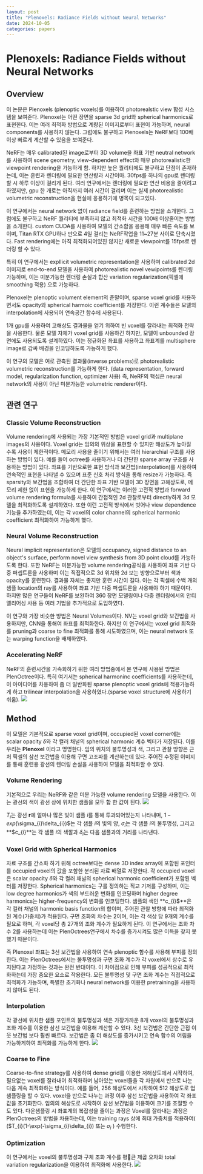 ```yaml
---
layout: post
title: "Plenoxels: Radiance Fields without Neural Networks"
date: 2024-10-05
categories: papers
---
```


# Plenoxels: Radiance Fields without Neural Networks
 
## Overview
이 논문은 Plenoxels (plenoptic voxels)를 이용하여 photorealstic view 합성 시스템을 보여준다. Plenoxel는 어떤 장면을 sparse 3d grid와 spherical harmonics로 표현한다.
이는 여러 최적화 방법으로 계량된 이미지로부터 표현이 가능하며, neural components를 사용하지 않는다. 그럼에도 불구하고 Plenoxels는 NeRF보다 100배 이상 빠르게 계산할 수 있음을 보여준다. 

NeRF는 매우 calibrated된 image로부터 3D volume을 좌표 기반 neutral network를 사용하여 scene geometry, view-dependent effect와 매우 photorealistic한 viewpoint rendering을 가능하게 함. 
하지만 높은 퀄리티에도 불구하고 단점이 존재하는데, 이는 훈련과 렌더링에 필요한 연산량과 시간이마. 30fps를 하나의 gpu로 렌더링 할 시 하루 이상이 걸리게 된다. 여러 연구에서는 렌더링에 필요한 연산 비용을 줄이려고 하였지만,
gpu 한 개로는 아직까지 여러 시간이 걸리며 이는 실제 photorealistic volumetric reconstruction을 현실에 응용하기에 병목이 되고있다.

이 연구에서는 neural network 없이 radiance field를 훈련하는 방법을 소개한다. 그럼에도 불구하고 NeRF 퀄리티에 부족하지 않고 최적화 시간을 100배 이상줄이는 방법을 소개한다.
custom CUDA를 사용하여 모델의 간소함을 응용해 매우 빠른 속도를 보이며, Titan RTX GPU하나 만으로 4일 걸리는 NeRF작업을 11~27분 사이로 단축시켰다. Fast rendering에는 아직 최적화되어있진 않지만
새로운 viewpoint를 15fps로 렌더링 할 수 있다. 

특히 이 연구에서는 expllicit volumetric representation을 사용하며 calibrated 2d 이미지로 end-to-end 모델을 사용하여 photorealistic novel vewipoints를 렌더링 가능하며,
이는 미분가능한 렌더링 손실과 합산 variation regularization(픽셀에 smoothing 적용) 으로 가능하다.

Plenoxel는 plenoptic volument element의 준말이며, sparse voxel grid를 사용하면서도 opacity와 spherical harmoic coefficient를 저장한다. 이런 계수들은 모델의 interpolation에 사용되어 
연속공간 함수에 사용된다.

1개 gpu를 사용하여 고해상도 결과물을 얻기 위하여 빈 voxel를 잘라내는 최적화 전략을 사용한다. 물론 모델 자체가 voxel grid를 사용하긴 하지만, 모델이 unbounded 장면에도 사용되도록 설계하였다.
이는 정규화된 좌표를 사용하고 좌표계를 multisphere image로 감싸 배경을 인코딩하도록 가능하게 했다.

이 연구의 모델은 여로 관측된 결과물(inverse problems)로 photorealistic volumetric reconstruction를 가능하게 한다. (data representation, forward model, regularization function, optimizer 사용)
즉, NeRF의 핵심은 neural network의 사용이 아닌 미분가능한 volumetric renderer이다.

## 관련 연구
### Classic Volume Reconstruction
Volume rendering에 사용되는 가장 기본적인 방법은 voxel grid과 multiplane images의 사용이다. Voxel grid는 임의의 위상을 표현할 수 있지만 해상도가 높아질 수록 사용이 제한적이다. 메모리 사용을 줄이기 위해서는 여러 hierarchial 구조를 사용하는 방법이 있다. 예를 들어 octree를 사용하거나 더 간단한 sparse array 구조를 사용하는 방법이 있다. 좌표를 기반으로한 표현 방식과 보간법(interpolation)를 사용하여 연속적인 표현을 나타낼 수 있으며 표준 신호 처리 방식을 통해 resize가 가능하다. 즉 sparsity와 보간법을 조합하여 더 간단한
좌표 기반 모델이 3D 장면을 고해상도로, 메모리 제한 없이 표현을 가능하게 한다. 이 연구에서는 이러한 고전적 방법과 forward volume rendering formula를 사용하여 간접적인 2d 관찰로부터 directly하게 3d 모델을 최적화하도록 설계하였다. 또한 이런 고전적 방식에서 벗어나 view dependence 기능을 추가하였는데, 이는 각 voxel의 color channel의 spherical harmonic coefficient 최적화하여 가능하게 했다. 

### Neural Volume Reconstruction
Neural implicit representation은 모델의 occupancy, signed distance to an object's surface, perform novel view synthesis from 3D point cloud를 가능하도록 한다. 
또한 NeRF는 미분가능한 volume rendering공식을 사용하여 좌표 기반 다중 퍼셉트론을 사용하며 이는 직접적으로 3d 위치와 2d 보는 방향으로부터 색과 opacity를 훈련한다. 결과물 자체는 좋지만 훈련 시간이 길다. 이는 각 픽셀에 수백 개의 샘플 location의 ray를 사용하여 좌표 기반 다중 퍼셉트론을 사용해야 하기 때문이다. 하지만 많은 연구들이 NeRF를 보완하여 360 장면 모델링이나 다중 렌더링에서의 안티 엘리어싱 사용 등 여러 기법을 추가적으로 도입하였다.

이 연구와 가장 비슷한 방법은 Neural Volumes이다. NV는 voxel grid와 보간법을 사용하지만, CNN을 통해여 좌표를 최적화한다. 하지만 이 연구에서는 voxel grid 최적화를 pruning과
coarse to fine 최적화를 통해 시도하였으며, 이는 neural network 또는 warping function을 배제하였다.

### Accelerating NeRF
NeRF의 훈련시간을 가속화하기 위한 여러 방법중에서 본 연구에 사용된 방법은 PlenOctree이다. 특히 여기서는 spherical harmoninc coefficients를 사용하는데, 이 아이디어를 차용하여 좀 더 일반화된 sparse plenoptic voxel grids에 적용가능하게 하고 trilinear interpolation을 사용하였다.(sparse voxel structure에 사용하기 쉬움).
![](/images/Plenoxels/1.png)


## Method
이 모델은 기본적으로 sparse voxel grid이며, occupied된 voxel corner에는 scalar opacity $\delta$와 각 컬러 채널의 spherical harmonic 계수 벡터가 저장된다. 이를 우리는 **Plenoxel** 이라고 명명한다. 임의 위치의 불투명성과 색, 그리고 관찰 방향은 근처 픽셀의 삼선 보간법을 이용해 구면 고조파를 계산하는데 있다. 주어진 수정된 이미지를 통해 훈련용 광선의 렌더링 손실을 사용하여 모델을 최적화할 수 있다. 

### Volume Rendering
기본적으로 우리는 NeRF와 같은 미분 가능한 volume rendering 모델을 사용한다. 이는 광선의 색이 광선 상에 위치한 샘플을 모두 합 한 값이 된다. 
![](/images/Plenoxels/2.png)

$T_{i}$는 광선 **r**에 얼마나 많은 빛이 샘플 *i*를 통해 투과되어있는지 나타내며, $1 - exp($\sigma_{i}\delta_{i})$는 각 샘플 *i*의 빛의 양, $\sigma_{i}$는 각 샘플 *i*의 불투명성, 그리고 **$c_{i}**는 각 샘플 *i*의 색깔과 $\delta_{i}$는 다음 샘플과의 거리를 나타낸다. 

### Voxel Grid with Spherical Harmonics
자료 구조를 간소화 하기 위해 octree보다는 dense 3D index array에 포함된 포인터를 occupied voxel의 값을 포함한 분리된 자료 배열로 저장한다. 각 occupied voxel은 scalar opacity $\delta$와 각 컬러 채널의 spherical harmonic coefficient가 포함된 벡터를 저장한다. Spherical harmonics는 구를 정의하는 직교 기저를 구성하며, 이는 low degree harmonics가 색의 부드러운 변화를 인코딩하며 higher degree harmonics는 higher-frequency의 변화를 인코딩한다. 샘플의 색인 **c_{i}$**은 각 컬러 채널의 harmonic basis function의 합이며, 주어진 관찰 방향에 따라 최적화된 계수(가중치)가 적용된다. 구면 조화의 차수는 2이며, 이는 각 색상 당 9개의 계수를 필요로 하며, 각 voxel당 총 27개의 조화 계수가 필요하게 된다. 이 연구에서는 조화 차수 2를 사용하는데 이는 PlenOctrees연구에서 차수를 증가시켜도 많은 이득을 찾지 못했기 때문이다.

즉 Plenoxel 좌표는 3선 보간법을 사용하여 연속 plenoptic 함수를 사용해 부피를 정의한다. 이는 PlenOctrees에서는 불투명성과 구면 조화 계수가 각 voxel에서 상수로 유지된다고 가정하는 것과는 완전 반대이다. 이 차이점으로 인해 부피를 성공적으로 최적화하는데 가장 중요한 요소로 작용한다. 모든 불투명성 및 구면 조화 계수는 직접적으로 최적화가 가능하며, 특별한 초기화나 neural network를 이용한 pretraining을 사용하지 않아도 된다.

### Interpolation
각 광선에 위치한 샘플 포인트의 불투명성과 색은 가장가까운 8개 voxel의 불투명성과 조화 계수를 이용한 삼선 보간법을 이용해 계산할 수 있다. 3선 보건법은 간단한 근접 이웃 보간법 보다 훨씬 빠르다. 보간법은 좀 더 해상도를 증가시키고 연속 함수의 어림을 가능하게하여 최적화를 가능하게 한다. 
![](/images/Plenoxels/3.png)

### Coarse to Fine
Coarse-to-fine strategy를 사용하여 dense grid를 이용한 저해상도에서 시작하여, 필요없는 voxel를 잘라내어 최적화하며 남아있는 voxel들을 각 차원에서 반으로 나눈 다음 계속 최적화하는 방식이다. 예를 들어, 256 해상도에서 시작하여 512 해상도로 업샘플링을 할 수 있다. voxel을 반으로 나누는 과정 이후 삼선 보간법을 사용하여 각 좌표 값을 초기화한다. 임의의 해상도로 시작하여 삼선 보간법을 이용하여 크기를 조절할 수도 있다. 다운샘플링 시 좌표계의 복잡성을 줄이는 과정은 Voxel를 잘라내는 과정은 PlenOctrees의 방법을 차용하는데, 이는 training rays 상에 최대 가중치를 적용하여( ($T_{i}(1-\exp(-\sigma_{i}\delta_{i}) 또는 $\sigma_{i}$ ) 수행한다.

### Optimization
이 연구에서는 voxel의 불투명성과 구체 조화 계수를 평균 제곱 오차와 total variation regularization을 이용하여 최적화에 사용한다. 
![](/images/Plenoxels/4.png)


